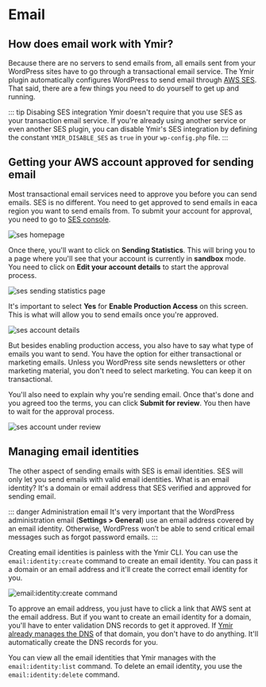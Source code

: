 # Email

## How does email work with Ymir?

Because there are no servers to send emails from, all emails sent from your WordPress sites have to go through a transactional email service. The Ymir plugin automatically configures WordPress to send email through [AWS SES][1]. That said, there are a few things you need to do yourself to get up and running.

::: tip Disabing SES integration
Ymir doesn't require that you use SES as your transaction email service. If you're already using another service or even another SES plugin, you can disable Ymir's SES integration by defining the constant `YMIR_DISABLE_SES` as `true` in your `wp-config.php` file.
:::

## Getting your AWS account approved for sending email

Most transactional email services need to approve you before you can send emails. SES is no different. You need to get approved to send emails in eaca region you want to send emails from. To submit your account for approval, you need to go to [SES console][2].

![ses homepage](../../images/ses-home.png)

Once there, you'll want to click on **Sending Statistics**. This will bring you to a page where you'll see that your account is currently in **sandbox** mode. You need to click on **Edit your account details** to start the approval process.

![ses sending statistics page](../../images/ses-sending-statistics.png)

It's important to select **Yes** for **Enable Production Access** on this screen. This is what will allow you to send emails once you're approved.

![ses account details](../../images/ses-account-details.png)

But besides enabling production access, you also have to say what type of emails you want to send. You have the option for either transactional or marketing emails. Unless you WordPress site sends newsletters or other marketing material, you don't need to select marketing. You can keep it on transactional.

You'll also need to explain why you're sending email. Once that's done and you agreed too the terms, you can click **Submit for review**. You then have to wait for the approval process.

![ses account under review](../../images/ses-account-under-review.png)

## Managing email identities

The other aspect of sending emails with SES is email identities. SES will only let you send emails with valid email identities. What is an email identity? It's a domain or email address that SES verified and approved for sending email.

::: danger Administration email
It's very important that the WordPress administration email (**Settings > General**) use an email address covered by an email identity. Otherwise, WordPress won’t be able to send critical email messages such as forgot password emails.
:::

Creating email identities is painless with the Ymir CLI. You can use the `email:identity:create` command to create an email identity. You can pass it a domain or an email address and it'll create the correct email identity for you.

![email:identity:create command](../../images/create-email-identity-cli.png)

To approve an email address, you just have to click a link that AWS sent at the email address. But if you want to create an email identity for a domain, you'll have to enter validation DNS records to get it approved. If [Ymir already manages the DNS][3] of that domain, you don't have to do anything. It'll automatically create the DNS records for you.

You can view all the email identities that Ymir manages with the `email:identity:list` command. To delete an email identity, you use the `email:identity:delete` command.

[1]: https://aws.amazon.com/ses/
[2]: https://console.aws.amazon.com/ses/home
[3]: ./dns.md
